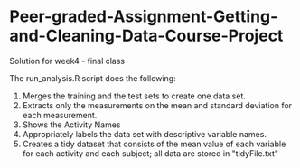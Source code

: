 # Peer-graded-Assignment-Getting-and-Cleaning-Data-Course-Project
Solution for week4 - final class

The run_analysis.R script does the following:

1. Merges the training and the test sets to create one data set.
2. Extracts only the measurements on the mean and standard deviation for each measurement.
3. Shows the Activity Names
4. Appropriately labels the data set with descriptive variable names.
5. Creates a tidy dataset that consists of the mean value of each variable for each activity and each subject; all data are stored in "tidyFile.txt"
